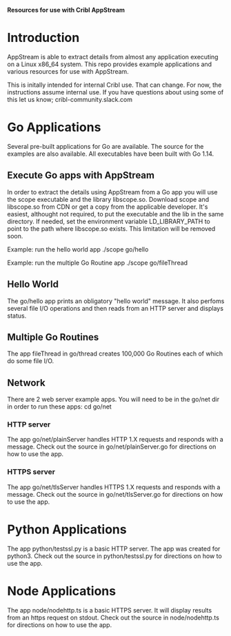**Resources for use with Cribl AppStream**

# Introduction
AppStream is able to extract details from almost any application executing on a Linux x86_64 system. This repo provides example applications and various resources for use with AppStream.

This is initally intended for internal Cribl use. That can change. For now, the instructions assume internal use. If you have questions about using some of this let us know; cribl-community.slack.com 

# Go Applications
Several pre-built applications for Go are available. The source for the examples are also available. All executables have been built with Go 1.14.

## Execute Go apps with AppStream
In order to extract the details using AppStream from a Go app you will use the scope executable and the library libscope.so. Download scope and libscope.so from CDN or get a copy from the applicable developer. It's easiest, althought not required, to put the executable and the lib in the same directory. If needed, set the environment variable LD_LIBRARY_PATH to point to the path where libscope.so exists. This limitation will be removed soon.

Example: run the hello world app
   ./scope go/hello

Example: run the multiple Go Routine app
   ./scope go/fileThread

## Hello World
The go/hello app prints an obligatory "hello world" message. It also perfoms several file I/O operations and then reads from an HTTP server and displays status. 

## Multiple Go Routines
The app fileThread in go/thread creates 100,000 Go Routines each of which do some file I/O.

## Network
There are 2 web server example apps.
You will need to be in the go/net dir in order to run these apps:
    cd go/net

### HTTP server
The app go/net/plainServer handles HTTP 1.X requests and responds with a message.
Check out the source in go/net/plainServer.go for directions on how to use the app. 

### HTTPS server
The app go/net/tlsServer handles HTTPS 1.X requests and responds with a message.
Check out the source in go/net/tlsServer.go for directions on how to use the app. 

# Python Applications
The app python/testssl.py is a basic HTTP server. The app was created for python3.
Check out the source in python/testssl.py for directions on how to use the app. 

# Node Applications
The app node/nodehttp.ts is a basic HTTPS server. It will display results from an https request on stdout.
Check out the source in node/nodehttp.ts for directions on how to use the app. 
